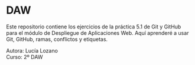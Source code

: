 # DAW

Este repositorio contiene los ejercicios de la práctica 5.1 de Git y GitHub para el módulo de Despliegue de Aplicaciones Web. Aquí aprenderé a usar Git, GitHub, ramas, conflictos y etiquetas.

Autora: Lucía Lozano  
Curso: 2º DAW